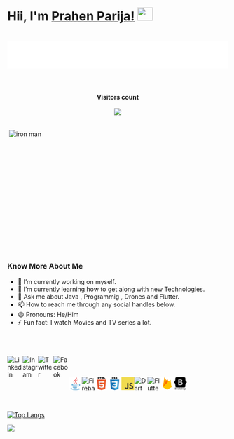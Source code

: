 # Hii, I'm [Prahen Parija!](https://prahenstark.github.io/portfolio_website/#/)  <img src="https://emoji.gg/assets/emoji/wavegif_1860.gif" width="35" height="30">

<h1 align="center">
  <img src="https://raw.githubusercontent.com/prahenstark/prahenstark/main/animated_message.svg" alt="Marton Lederer" />
</h1>

</br>

<!-- ![S28GX7](https://user-images.githubusercontent.com/54349939/120895035-de997800-c638-11eb-8423-1c3c850a7de5.png) -->

<p align="center"> 
  <strong>Visitors count</strong> <br>
  </br>
  <img src="https://profile-counter.glitch.me/prahenstark/count.svg" />
  </br>
  </br>
</p>

<img align="right" src="https://media.giphy.com/media/3o7aDaXY5NgnT3JZi8/giphy.gif" alt="iron man" width="500" height="300" >

### Know More About Me
- 🔭 I’m currently working on myself.
- 🌱 I’m currently learning how to get along with new Technologies.
- 💬 Ask me about Java , Programmig , Drones and Flutter.
- 📫 How to reach me through any social handles below.
- 😄 Pronouns: He/Him
- ⚡ Fun fact: I watch Movies and TV series a lot.

</br>
</br>

[<img align="left" alt="Linked in" width="35px" src="https://www.flaticon.com/free-icon/linkedin_3536505?term=linkedin&page=1&position=1&origin=search&related_id=3536505" />](https://www.linkedin.com/in/prahen-parija-13aa611b4/)
[<img align="left" alt="Instagram" width="35px" src="https://image.flaticon.com/icons/png/128/3955/3955024.png" />](https://www.instagram.com/_staaark_/)
[<img align="left" alt="Twitter" width="35px" src="https://image.flaticon.com/icons/png/128/145/145812.png" />](https://twitter.com/prahen_parija)
[<img align="left" alt="Facebook" width="35px" src="https://image.flaticon.com/icons/png/128/1312/1312139.png" />](https://www.facebook.com/prahenparija.parija)

</br>
</br>

<a href="https://www.java.com/en/"><img align="left" alt="Java" height="30px" width="30px" src="https://raw.githubusercontent.com/devicons/devicon/master/icons/java/java-original.svg" /></a>
<a href="https://www.python.org/"><img align="left" alt="Firebase" height="30px" width="30px" src="https://image.flaticon.com/icons/png/512/919/919852.png" /></a>
<a href="https://developer.mozilla.org/en-US/docs/Web/HTML"><img align="left" alt="HTML" height="30px" width="30px" src="https://raw.githubusercontent.com/devicons/devicon/master/icons/html5/html5-original-wordmark.svg" /></a>
<a href="https://developer.mozilla.org/en-US/docs/Web/CSS"><img align="left" alt="CSS" height="30px" width="30px" src="https://raw.githubusercontent.com/devicons/devicon/master/icons/css3/css3-original-wordmark.svg" /> </a>
<a href="https://getbootstrap.com" target="_blank"> <img src="https://raw.githubusercontent.com/devicons/devicon/master/icons/bootstrap/bootstrap-plain-wordmark.svg" alt="bootstrap" height="30px" width="30px" /> </a>
<a href="https://www.javascript.com/"><img align="left" alt="JavaScript" height="30px" width="30px" src="https://raw.githubusercontent.com/devicons/devicon/master/icons/javascript/javascript-original.svg" /></a>
<a href="https://dart.dev/"><img align="left" alt="Dart" height="30px" width="30px" src="https://www.vectorlogo.zone/logos/dartlang/dartlang-icon.svg" /></a>
<a href="https://flutter.dev/"><img align="left" alt="Flutter" height="30px" width="30px" src="https://www.vectorlogo.zone/logos/flutterio/flutterio-icon.svg" /></a>
<a href="https://firebase.google.com/"><img align="left" alt="Firebase" height="30px" width="30px" src="https://github.com/Saswat7101/Saswat7101/blob/main/firebase.png" /></a>

</br>

[![Top Langs](https://github-readme-stats.vercel.app/api/top-langs/?username=prahenstark&show_icons=true&icon_color=ec1c1c&text_color=ffffff&bg_color=131723)](https://github.com/anuraghazra/github-readme-stats)

<img align="left" src='https://github-readme-stats.vercel.app/api?username=prahenstark&show_icons=true&icon_color=ec1c1c&text_color=ffffff&bg_color=131723'>
<br>


